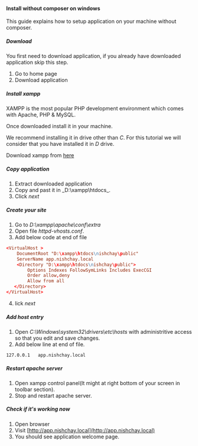 #### Install without composer on windows

This guide explains how to setup application on your machine without composer.

##### Download

You first need to download application, if you already have downloaded application skip this step.

1. Go to home page
2. Download application

##### Install xampp
XAMPP is the most popular PHP development environment which comes with Apache, PHP & MySQL.

Once downloaded install it in your machine.

We recommend installing it in drive other than _C_. For this tutorial we will consider that you have installed it in _D_ drive.

Download xampp from [here](https://www.apachefriends.org/download.html)

##### Copy application

1. Extract downloaded application
2. Copy and past it in _D:\xampp\htdocs\_.
3. Click _next_

##### Create your site

1. Go to _D:\xampp\apache\conf\extra_
2. Open file _httpd-vhosts.conf_.
3. Add below code at end of file

``` conf
<VirtualHost >
    DocumentRoot "D:\xampp\htdocs\nishchay\public"
    ServerName app.nishchay.local
    <Directory "D:\xampp\htdocs\nishchay\public">
        Options Indexes FollowSymLinks Includes ExecCGI
        Order allow,deny
        Allow from all
   </Directory>
</VirtualHost>
```
4. lick _next_

##### Add host entry

1. Open <i>C:\Windows\system32\drivers\etc\hosts</i> with administritive access so that you edit and save changes.
2. Add below line at end of file.

``` 
127.0.0.1   app.nishchay.local
```

##### Restart apache server</h3>

1. Open xampp control panel(It might at right bottom of your screen in toolbar section).
2. Stop and restart apache server.

##### Check if it's working now

1. Open browser
2. Visit [http://app.nishchay.local](http://app.nishchay.local)
3. You should see application welcome page.
